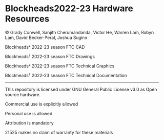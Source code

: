 # Blockheads2022-23 Hardware Resources
© Grady Conwell, Sanjith Cherumandanda, Victor He, Warren Lam, Robyn Lam, David Becker-Peral, Joshua Sugino

Blockheads² 2022-23 season FTC CAD

Blockheads² 2022-23 season FTC Drawings

Blockheads² 2022-23 season FTC Technical Graphics 

Blockheads² 2022-23 season FTC Technical Documentation

-----------------------------------------------------------------------

This repository is licensed under GNU General Public License v3.0 as Open source hardware. 

Commercial use is explicitly allowed

Personal use is allowed

Attribution is mandatory

21525 makes no claim of warranty for these materials



